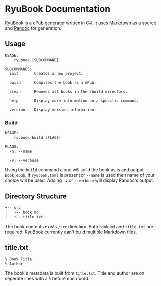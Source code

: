# RyuBook Documentation

RyuBook is a ePub generator written in C#. It uses [Markdown](https://daringfireball.net/projects/markdown/syntax) as a source and [Pandoc](https://pandoc.org/) for generation.

## Usage

```txt
USAGE:
    ryubook [SUBCOMMAND]

SUBCOMMANDS:
  init       Creates a new project.

  build      Compiles the book as a ePub.

  clean      Removes all books in the /build directory.

  help       Display more information on a specific command.

  version    Display version information.
```

### Build

```txt
USAGE:
    ryubook build [FLAGS]

FLAGS:
  -n, --name

  -v, --verbose
```

Using the ``build`` command alone will build the book as is and output ``book.epub``. If ``ryubook.toml`` is present or ``--name`` is used then name of your choice will be used. Adding ``-v`` or ``--verbose`` will display Pandoc's output.

## Directory Structure

```txt
+-- src
|   +-- book.md
|   +-- title.txt
```

The book contents exists ``/src`` directory. Both ``book.md`` and ``title.txt`` are required. RyuBook currently can't build multiple Markdown files.

## title.txt

```txt
% Book Title
% Author
```

The book's metadata is built from ``title.txt``. Title and author are on seperate lines with a ``%`` before each word.
